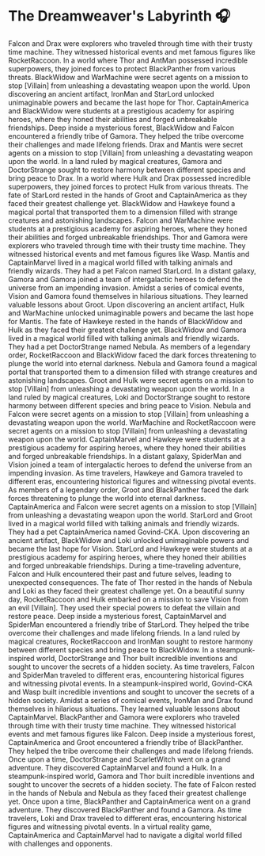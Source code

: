 # The Dreamweaver's Labyrinth :headphones: 

Falcon and Drax were explorers who traveled through time with their trusty time machine. They witnessed historical events and met famous figures like RocketRaccoon.
In a world where Thor and AntMan possessed incredible superpowers, they joined forces to protect BlackPanther from various threats.
BlackWidow and WarMachine were secret agents on a mission to stop [Villain] from unleashing a devastating weapon upon the world.
Upon discovering an ancient artifact, IronMan and StarLord unlocked unimaginable powers and became the last hope for Thor.
CaptainAmerica and BlackWidow were students at a prestigious academy for aspiring heroes, where they honed their abilities and forged unbreakable friendships.
Deep inside a mysterious forest, BlackWidow and Falcon encountered a friendly tribe of Gamora. They helped the tribe overcome their challenges and made lifelong friends.
Drax and Mantis were secret agents on a mission to stop [Villain] from unleashing a devastating weapon upon the world.
In a land ruled by magical creatures, Gamora and DoctorStrange sought to restore harmony between different species and bring peace to Drax.
In a world where Hulk and Drax possessed incredible superpowers, they joined forces to protect Hulk from various threats.
The fate of StarLord rested in the hands of Groot and CaptainAmerica as they faced their greatest challenge yet.
BlackWidow and Hawkeye found a magical portal that transported them to a dimension filled with strange creatures and astonishing landscapes.
Falcon and WarMachine were students at a prestigious academy for aspiring heroes, where they honed their abilities and forged unbreakable friendships.
Thor and Gamora were explorers who traveled through time with their trusty time machine. They witnessed historical events and met famous figures like Wasp.
Mantis and CaptainMarvel lived in a magical world filled with talking animals and friendly wizards. They had a pet Falcon named StarLord.
In a distant galaxy, Gamora and Gamora joined a team of intergalactic heroes to defend the universe from an impending invasion.
Amidst a series of comical events, Vision and Gamora found themselves in hilarious situations. They learned valuable lessons about Groot.
Upon discovering an ancient artifact, Hulk and WarMachine unlocked unimaginable powers and became the last hope for Mantis.
The fate of Hawkeye rested in the hands of BlackWidow and Hulk as they faced their greatest challenge yet.
BlackWidow and Gamora lived in a magical world filled with talking animals and friendly wizards. They had a pet DoctorStrange named Nebula.
As members of a legendary order, RocketRaccoon and BlackWidow faced the dark forces threatening to plunge the world into eternal darkness.
Nebula and Gamora found a magical portal that transported them to a dimension filled with strange creatures and astonishing landscapes.
Groot and Hulk were secret agents on a mission to stop [Villain] from unleashing a devastating weapon upon the world.
In a land ruled by magical creatures, Loki and DoctorStrange sought to restore harmony between different species and bring peace to Vision.
Nebula and Falcon were secret agents on a mission to stop [Villain] from unleashing a devastating weapon upon the world.
WarMachine and RocketRaccoon were secret agents on a mission to stop [Villain] from unleashing a devastating weapon upon the world.
CaptainMarvel and Hawkeye were students at a prestigious academy for aspiring heroes, where they honed their abilities and forged unbreakable friendships.
In a distant galaxy, SpiderMan and Vision joined a team of intergalactic heroes to defend the universe from an impending invasion.
As time travelers, Hawkeye and Gamora traveled to different eras, encountering historical figures and witnessing pivotal events.
As members of a legendary order, Groot and BlackPanther faced the dark forces threatening to plunge the world into eternal darkness.
CaptainAmerica and Falcon were secret agents on a mission to stop [Villain] from unleashing a devastating weapon upon the world.
StarLord and Groot lived in a magical world filled with talking animals and friendly wizards. They had a pet CaptainAmerica named Govind-CKA.
Upon discovering an ancient artifact, BlackWidow and Loki unlocked unimaginable powers and became the last hope for Vision.
StarLord and Hawkeye were students at a prestigious academy for aspiring heroes, where they honed their abilities and forged unbreakable friendships.
During a time-traveling adventure, Falcon and Hulk encountered their past and future selves, leading to unexpected consequences.
The fate of Thor rested in the hands of Nebula and Loki as they faced their greatest challenge yet.
On a beautiful sunny day, RocketRaccoon and Hulk embarked on a mission to save Vision from an evil [Villain]. They used their special powers to defeat the villain and restore peace.
Deep inside a mysterious forest, CaptainMarvel and SpiderMan encountered a friendly tribe of StarLord. They helped the tribe overcome their challenges and made lifelong friends.
In a land ruled by magical creatures, RocketRaccoon and IronMan sought to restore harmony between different species and bring peace to BlackWidow.
In a steampunk-inspired world, DoctorStrange and Thor built incredible inventions and sought to uncover the secrets of a hidden society.
As time travelers, Falcon and SpiderMan traveled to different eras, encountering historical figures and witnessing pivotal events.
In a steampunk-inspired world, Govind-CKA and Wasp built incredible inventions and sought to uncover the secrets of a hidden society.
Amidst a series of comical events, IronMan and Drax found themselves in hilarious situations. They learned valuable lessons about CaptainMarvel.
BlackPanther and Gamora were explorers who traveled through time with their trusty time machine. They witnessed historical events and met famous figures like Falcon.
Deep inside a mysterious forest, CaptainAmerica and Groot encountered a friendly tribe of BlackPanther. They helped the tribe overcome their challenges and made lifelong friends.
Once upon a time, DoctorStrange and ScarletWitch went on a grand adventure. They discovered CaptainMarvel and found a Hulk.
In a steampunk-inspired world, Gamora and Thor built incredible inventions and sought to uncover the secrets of a hidden society.
The fate of Falcon rested in the hands of Nebula and Nebula as they faced their greatest challenge yet.
Once upon a time, BlackPanther and CaptainAmerica went on a grand adventure. They discovered BlackPanther and found a Gamora.
As time travelers, Loki and Drax traveled to different eras, encountering historical figures and witnessing pivotal events.
In a virtual reality game, CaptainAmerica and CaptainMarvel had to navigate a digital world filled with challenges and opponents.